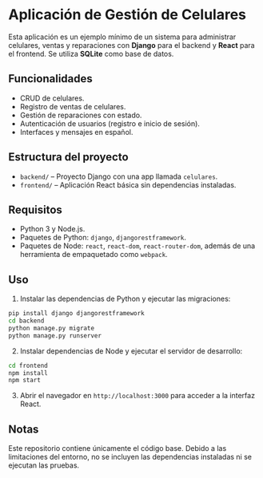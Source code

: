 # Aplicación de Gestión de Celulares

Esta aplicación es un ejemplo mínimo de un sistema para administrar celulares, ventas y reparaciones con **Django** para el backend y **React** para el frontend. Se utiliza **SQLite** como base de datos.

## Funcionalidades

- CRUD de celulares.
- Registro de ventas de celulares.
- Gestión de reparaciones con estado.
- Autenticación de usuarios (registro e inicio de sesión).
- Interfaces y mensajes en español.

## Estructura del proyecto

- `backend/` – Proyecto Django con una app llamada `celulares`.
- `frontend/` – Aplicación React básica sin dependencias instaladas.

## Requisitos

- Python 3 y Node.js.
- Paquetes de Python: `django`, `djangorestframework`.
- Paquetes de Node: `react`, `react-dom`, `react-router-dom`, además de una herramienta de empaquetado como `webpack`.

## Uso

1. Instalar las dependencias de Python y ejecutar las migraciones:

```bash
pip install django djangorestframework
cd backend
python manage.py migrate
python manage.py runserver
```

2. Instalar dependencias de Node y ejecutar el servidor de desarrollo:

```bash
cd frontend
npm install
npm start
```

3. Abrir el navegador en `http://localhost:3000` para acceder a la interfaz React.

## Notas

Este repositorio contiene únicamente el código base. Debido a las limitaciones del entorno, no se incluyen las dependencias instaladas ni se ejecutan las pruebas.
